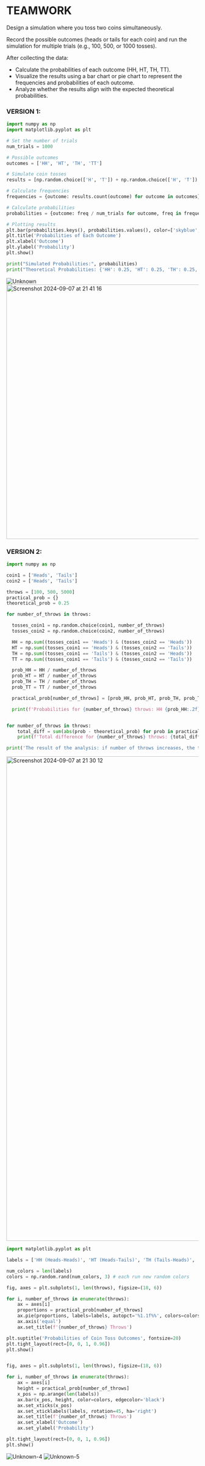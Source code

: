 # TEAMWORK

Design a simulation where you toss two coins simultaneously. 

Record the possible outcomes (heads or tails for each coin) and run the simulation for multiple trials (e.g., 100, 500, or 1000 tosses). 

After collecting the data:
- Calculate the probabilities of each outcome (HH, HT, TH, TT).
- Visualize the results using a bar chart or pie chart to represent the frequencies and probabilities of each outcome.
- Analyze whether the results align with the expected theoretical probabilities.

### VERSION 1:
```py
import numpy as np
import matplotlib.pyplot as plt

# Set the number of trials
num_trials = 1000

# Possible outcomes
outcomes = ['HH', 'HT', 'TH', 'TT']

# Simulate coin tosses
results = [np.random.choice(['H', 'T']) + np.random.choice(['H', 'T']) for _ in range(num_trials)]

# Calculate frequencies
frequencies = {outcome: results.count(outcome) for outcome in outcomes}

# Calculate probabilities
probabilities = {outcome: freq / num_trials for outcome, freq in frequencies.items()}

# Plotting results
plt.bar(probabilities.keys(), probabilities.values(), color=['skyblue', 'orange', 'green', 'red'])
plt.title('Probabilities of Each Outcome')
plt.xlabel('Outcome')
plt.ylabel('Probability')
plt.show()

print("Simulated Probabilities:", probabilities)
print("Theoretical Probabilities: {'HH': 0.25, 'HT': 0.25, 'TH': 0.25, 'TT': 0.25}")
```
![Unknown](https://github.com/user-attachments/assets/830f77b1-e037-494b-954a-fa4c3af2c9ac)
<img width="666" alt="Screenshot 2024-09-07 at 21 41 16" src="https://github.com/user-attachments/assets/75ca8cd9-c51e-4841-b209-51f916b3d299">


### VERSION 2:
```py
import numpy as np

coin1 = ['Heads', 'Tails']
coin2 = ['Heads', 'Tails']

throws = [100, 500, 5000]
practical_prob = {}
theoretical_prob = 0.25

for number_of_throws in throws:

  tosses_coin1 = np.random.choice(coin1, number_of_throws)
  tosses_coin2 = np.random.choice(coin2, number_of_throws)

  HH = np.sum((tosses_coin1 == 'Heads') & (tosses_coin2 == 'Heads'))
  HT = np.sum((tosses_coin1 == 'Heads') & (tosses_coin2 == 'Tails'))
  TH = np.sum((tosses_coin1 == 'Tails') & (tosses_coin2 == 'Heads'))
  TT = np.sum((tosses_coin1 == 'Tails') & (tosses_coin2 == 'Tails'))

  prob_HH = HH / number_of_throws
  prob_HT = HT / number_of_throws
  prob_TH = TH / number_of_throws
  prob_TT = TT / number_of_throws

  practical_prob[number_of_throws] = [prob_HH, prob_HT, prob_TH, prob_TT]

  print(f'Probabilities for {number_of_throws} throws: HH {prob_HH:.2f}, HT {prob_HT:.2f}, TH {prob_TH:.2f}, TT {prob_TT:.2f}' )


for number_of_throws in throws:
    total_diff = sum(abs(prob - theoretical_prob) for prob in practical_prob[number_of_throws])
    print(f'Total difference for {number_of_throws} throws: {total_diff:.4f}')

print('The result of the analysis: if number of throws increases, the total difference tends to decrease, which is consistent with the Law of Large Numbers.')
```
<img width="1268" alt="Screenshot 2024-09-07 at 21 30 12" src="https://github.com/user-attachments/assets/b762cdfd-825c-43e3-8fd5-5cd1b13d112f">

```py
import matplotlib.pyplot as plt

labels = ['HH (Heads-Heads)', 'HT (Heads-Tails)', 'TH (Tails-Heads)', 'TT (Tails-Tails)']

num_colors = len(labels)
colors = np.random.rand(num_colors, 3) # each run new random colors

fig, axes = plt.subplots(1, len(throws), figsize=(18, 6))

for i, number_of_throws in enumerate(throws):
    ax = axes[i]
    proportions = practical_prob[number_of_throws]
    ax.pie(proportions, labels=labels, autopct='%1.1f%%', colors=colors, startangle=90)
    ax.axis('equal') 
    ax.set_title(f'{number_of_throws} Throws')

plt.suptitle('Probabilities of Coin Toss Outcomes', fontsize=20)
plt.tight_layout(rect=[0, 0, 1, 0.96])
plt.show()


fig, axes = plt.subplots(1, len(throws), figsize=(18, 6))

for i, number_of_throws in enumerate(throws):
    ax = axes[i]
    height = practical_prob[number_of_throws]
    x_pos = np.arange(len(labels))
    ax.bar(x_pos, height, color=colors, edgecolor='black')
    ax.set_xticks(x_pos)
    ax.set_xticklabels(labels, rotation=45, ha='right')
    ax.set_title(f'{number_of_throws} Throws')
    ax.set_xlabel('Outcome')
    ax.set_ylabel('Probability')

plt.tight_layout(rect=[0, 0, 1, 0.96])
plt.show()
```

![Unknown-4](https://github.com/user-attachments/assets/b81e0c7e-e16c-413d-8980-f3c6ae2cec12)
![Unknown-5](https://github.com/user-attachments/assets/1559fa14-0a8b-4199-a956-d973b6859b4d)



